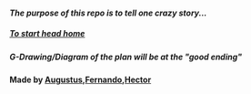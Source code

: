 #### _The purpose of this repo is to tell one crazy story..._
##### [To start head home](home.md)
##### G-Drawing/Diagram of the plan will be at the "good ending"
#### Made by [Augustus](https://github.com/augustusr7573),[Fernando](https://github.com/fernandog2186),[Hector](https://github.com/Hectorv0351)